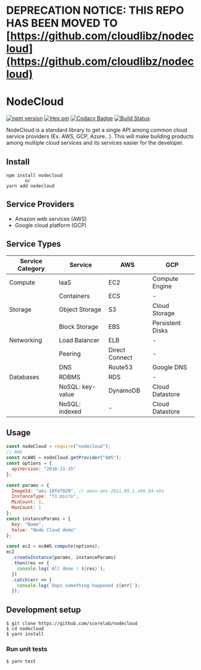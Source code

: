 # DEPRECATION NOTICE: THIS REPO HAS BEEN MOVED TO [https://github.com/cloudlibz/nodecloud](https://github.com/cloudlibz/nodecloud)

# NodeCloud

[![npm version](https://badge.fury.io/js/nodecloud.svg)](https://badge.fury.io/js/nodecloud)
[![Hex.pm](https://img.shields.io/hexpm/l/plug.svg)](https://www.npmjs.com/package/nodecloud)
[![Codacy Badge](https://api.codacy.com/project/badge/Grade/a7d5904eead949aab423885f8c58287f)](https://www.codacy.com/app/ScoreLab/nodecloud?utm_source=github.com&utm_medium=referral&utm_content=scorelab/nodecloud&utm_campaign=badger)
[![Build Status](https://travis-ci.org/scorelab/nodecloud.svg?branch=master)](https://travis-ci.org/scorelab/nodecloud)

NodeCloud is a standard library to get a single API among common cloud service providers (Ex. AWS, GCP, Azure.. ).
This will make building products among multiple cloud services and its services easier for the developer.

## Install

```
npm install nodecloud
       or
yarn add nodecloud
```

## Service Providers

- Amazon web services (AWS)
- Google cloud platform (GCP)

## Service Types

| Service Category | Service | AWS | GCP |
| --- | --- | --- | --- |
| Compute | IaaS | EC2 | Compute Engine |
|         | Containers | ECS | - |
| Storage | Object Storage | S3 | Cloud Storage |
|         | Block Storage  | EBS | Persistent Disks |
| Networking | Load Balancer | ELB | - |
|            | Peering | Direct Connect | - |
|            | DNS | Route53 | Google DNS |
| Databases | RDBMS | RDS | - |
|           | NoSQL: key-value | DynamoDB | Cloud Datastore |
|           | NoSQL: indexed | - | Cloud Datastore |

## Usage

```js
const nodeCloud = require("nodecloud");
// AWS
const ncAWS = nodeCloud.getProvider("AWS");
const options = {
  apiVersion: "2016-11-15"
};

const params = {
  ImageId: "ami-10fd7020", // amzn-ami-2011.09.1.x86_64-ebs
  InstanceType: "t1.micro",
  MinCount: 1,
  MaxCount: 1
};
const instanceParams = {
  Key: "Name",
  Value: "Node Cloud demo"
};

const ec2 = ncAWS.compute(options);
ec2
  .createInstance(params, instanceParams)
  .then(res => {
    console.log(`All done ! ${res}`);
  })
  .catch(err => {
    console.log(`Oops something happened ${err}`);
  });
```

## Development setup

```
$ git clone https://github.com/scorelab/nodecloud
$ cd nodecloud
$ yarn install
```

### Run unit tests

```
$ yarn test
```
